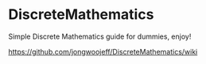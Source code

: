 # DiscreteMathematics
Simple Discrete Mathematics guide for dummies, enjoy!

https://github.com/jongwoojeff/DiscreteMathematics/wiki
